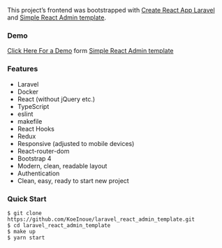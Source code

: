 This project’s frontend was bootstrapped with [Create React App Laravel](https://github.com/mjsarfatti/create-react-app-laravel) and [Simple React Admin template](https://github.com/delprzemo/react-admin-template).

### Demo

[Click Here For a Demo](https://react-admin-template.netlify.app/) form [Simple React Admin template](https://github.com/delprzemo/react-admin-template#demo)

### Features

- Laravel
- Docker
- React (without jQuery etc.)
- TypeScript
- eslint
- makefile
- React Hooks
- Redux
- Responsive (adjusted to mobile devices)
- React-router-dom
- Bootstrap 4
- Modern, clean, readable layout
- Authentication
- Clean, easy, ready to start new project

### Quick Start

```
$ git clone https://github.com/KoeInoue/laravel_react_admin_template.git
$ cd laravel_react_admin_template
$ make up
$ yarn start
```
